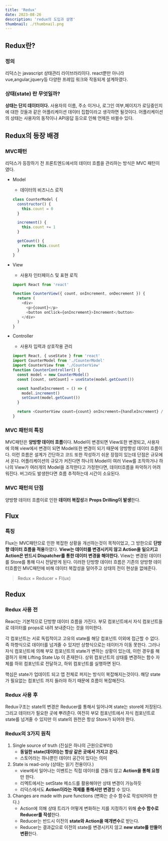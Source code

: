```yaml
---
title: 'Redux'
date: 2023-08-26
description: 'redux의 도입과 설명'
thumbnail: ./thumbnail.png
---
```


## Redux란?

### 정의

리덕스는 javascript 상태관리 라이브러리이다.
react뿐만 아니라 vue,angular,jquery등 다양한 프레임 워크와 작동되게 설계하였다.

### 상태(state) 란 무엇일까?

**상태는 단지 데이터이다.** 사용자의 이름, 주소 이거나, 로그인 여부,페이지가 로딩중인지에 대한 것들과 같은 어플리케이션 데이터 집합이라고 생각하면 될것이다.
어플리케이션의 상태는 사용자의 동작이나 API응답 등으로 인해 언제든 바뀔수 있다.

## Redux의 등장 배경

### MVC패턴

리덕스가 등장하기 전 프론트엔드에서의 데이터 흐름을 관리하는 방식은 MVC 패턴이였다.

- Model

  - 데이터의 비즈니스 로직

  ```javascript
  class CounterModel {
    constructor() {
      this.count = 0
    }

    increment() {
      this.count += 1
    }

    getCount() {
      return this.count
    }
  }
  ```

- View

  - 사용자 인터페이스 및 표현 로직

  ```javascript
  import React from 'react'

  function CounterView({ count, onIncrement, onDecrement }) {
    return (
      <div>
        <p>{count}</p>
        <button onClick={onIncrement}>Increment</button>
      </div>
    )
  }
  ```

- Controller

  - 사용자 입력과 상호작용 관리

  ```javascript
  import React, { useState } from 'react'
  import CounterModel from './CounterModel'
  import CounterView from './CounterView'
  function CounterController() {
    const model = new CounterModel()
    const [count, setCount] = useState(model.getCount())

    const handleIncrement = () => {
      model.increment()
      setCount(model.getCount())
    }

    return <CounterView count={count} onIncrement={handleIncrement} />
  }
  ```

### MVC 패턴의 특징

MVC패턴은 **양방향 데이터 흐름**이다. Model이 변경되면 View또한 변경되고, 사용자에 의해 view에서 변경이 되면 Model또한 변경이 되기 때문에 양방향성 데이터 흐름이다.
이런 흐름은 설계가 간단하고 코드 또한 작성하기 쉬운 장점이 있는데 단점은 규모에서 온다. 어플리케이션의 규모가 커진다면 하나의 Model이 여러 View를 조작하거나 하나의 View가 여러개의 Model을 조작한다고
가정한다면, 데이터흐름을 파악하기 어려워진다. 버그라도 발생한다면 흐름 추적하는데 시간이 소요된다.

### MVC 패턴의 단점

양방향 데이터 흐름이로 인한 **데이터 복잡성**과 **Props Drilling이 발생**한다.

## Flux

### 특징

Flux는 MVC패턴으로 인한 복잡한 상황을 개선하는것이 목적이었고, 그 방한으로 **단방향 데이터 흐름을 적용**하였다.
**View는 데이터를 변경시키지 않고 Action을 일으키고 Action은 반드시 Dispatcher를 통한 데이터 변경을 해야한다.**
View는 변경된 데이터를 Store를 통해 다시 전달받게 된다. 이러한 단방향 데이터 흐름은 기존의 양방향 데이터흐름인 MVC패턴에 비해 데이터 복잡성을 덜어주고 상태의 전이 현상을 없애준다.

> Redux = Reducer + Fl(ux)

## Redux

### Redux 사용 전

React는 기본적으로 단방향 데이터 흐름을 가진다. 부모 컴포넌트에서 자식 컴포넌트들로 데이터를 props로 내려 보내준다는 것을 의미한다.

각 컴포넌트는 서로 독립적이고 고유의 state를 해당 컴포넌트 이외에 접근할 수 없다.
즉 하향식으로 데이터를 넘겨줄 수 있지만 상향식으로는 데이터가 이동 못한다.
그러나 자식 컴포넌트에 의해 부모 컴포넌트의 state가 변하는 상황이 있는데,
이런 경우를 해결하기 위해 Lifting State Up 이 존재한다. 상위 컴포넌트의 상태를 변경하는 함수
자체를 하위 컴포넌트로 전달하고, 하위 컴포넌트를 실행하면 된다.

핵심은 state가 업데이트 되고 앱 전체로 퍼지는 방식이 복잡해지는것이다. 해당 state가 필요없는 컴포넌트 까지 들러야 하기 때문에 흐름이 복잡해진다.

### Redux 사용 후

Redux구조는 state의 변경은 Reducer를 통해서 일어나며 state는 store에 저장된다. 그리고 데이터가 필요한 곳에 뿌려준다. 여전히 부모 컴포넌트에서 자식 컴포넌트로 state를 넘겨줄 수 있지만 이 state의 원천은 항상 Store가 되어야 한다.

### Redux의 3가지 원칙

1. Single source of truth (진실은 하나의 근원으로부터)
   - **동일한 state(데이터)는 항상 같은 곳에서 가지고 온다.**
   - 스토어라는 하나뿐인 데이터 공간이 있다는 의미
2. State is read-only (상태는 읽기 전용이다.)
   - view에서 일어나는 이벤트는 직접 데이터를 건들지 않고 **Action을 통해 요청**만 한다.
   - 리엑트에서는 setState 메소드를 활용해야만 상태 변경이 가능하듯
   - 리덕스에서도 **Action이라는 객체를 통해서만 변경**할 수 있다.
3. Changes are made with pure functions (변화는 순수 함수로 작성되어야 한다.)
   - Action에 의해 상태 트리가 어떻게 변화하는 지를 지정하기 위해 **순수 함수로 Reducer를 작성**한다.
   - Reducer는 반드시 이전의 **state와 Action을 매개변수**로 받는다.
   - Reducer는 결과값으로 이전의 state를 변경시키지 않고 **new state를 만들어 변환**한다.
